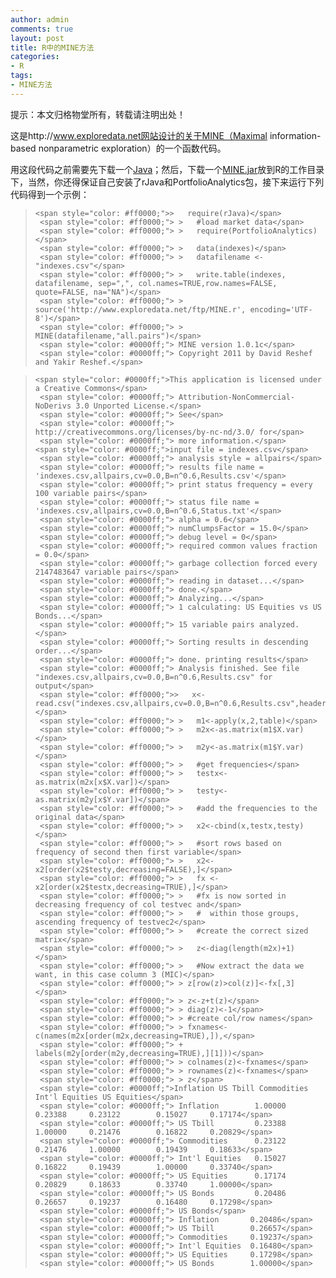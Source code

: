 ```yaml
---
author: admin
comments: true
layout: post
title: R中的MINE方法
categories:
- R
tags:
- MINE方法
---
```


提示：本文归格物堂所有，转载请注明出处！


这是http://www.exploredata.net网站设计的关于MINE（Maximal information-based nonparametric exploration）的一个函数代码。

用这段代码之前需要先下载一个[Java](http://www.java.com/en/download/index.jsp)；然后，下载一个[MINE.jar](http://www.exploredata.net/ftp/MINE.jar)放到R的工作目录下，当然，你还得保证自己安装了rJava和PortfolioAnalytics包，接下来运行下列代码得到一个示例：


> 

>     
>     <span style="color: #ff0000;">>   require(rJava)</span>
>      <span style="color: #ff0000;"> >   #load market data</span>
>      <span style="color: #ff0000;"> >   require(PortfolioAnalytics)</span>
>      <span style="color: #ff0000;"> >   data(indexes)</span>
>      <span style="color: #ff0000;"> >   datafilename <- "indexes.csv"</span>
>      <span style="color: #ff0000;"> >   write.table(indexes, datafilename, sep=",", col.names=TRUE,row.names=FALSE, quote=FALSE, na="NA")</span>
>      <span style="color: #ff0000;"> >   source('http://www.exploredata.net/ftp/MINE.r', encoding='UTF-8')</span>
>      <span style="color: #ff0000;"> >   MINE(datafilename,"all.pairs")</span>
>      <span style="color: #0000ff;"> MINE version 1.0.1c</span>
>      <span style="color: #0000ff;"> Copyright 2011 by David Reshef and Yakir Reshef.</span>
> 
> 

>     
>     <span style="color: #0000ff;">This application is licensed under a Creative Commons</span>
>      <span style="color: #0000ff;"> Attribution-NonCommercial-NoDerivs 3.0 Unported License.</span>
>      <span style="color: #0000ff;"> See</span>
>      <span style="color: #0000ff;"> http://creativecommons.org/licenses/by-nc-nd/3.0/ for</span>
>      <span style="color: #0000ff;"> more information.</span>
>     <span style="color: #0000ff;">input file = indexes.csv</span>
>      <span style="color: #0000ff;"> analysis style = allpairs</span>
>      <span style="color: #0000ff;"> results file name = 'indexes.csv,allpairs,cv=0.0,B=n^0.6,Results.csv'</span>
>      <span style="color: #0000ff;"> print status frequency = every 100 variable pairs</span>
>      <span style="color: #0000ff;"> status file name = 'indexes.csv,allpairs,cv=0.0,B=n^0.6,Status.txt'</span>
>      <span style="color: #0000ff;"> alpha = 0.6</span>
>      <span style="color: #0000ff;"> numClumpsFactor = 15.0</span>
>      <span style="color: #0000ff;"> debug level = 0</span>
>      <span style="color: #0000ff;"> required common values fraction = 0.0</span>
>      <span style="color: #0000ff;"> garbage collection forced every 2147483647 variable pairs</span>
>      <span style="color: #0000ff;"> reading in dataset...</span>
>      <span style="color: #0000ff;"> done.</span>
>      <span style="color: #0000ff;"> Analyzing...</span>
>      <span style="color: #0000ff;"> 1 calculating: US Equities vs US Bonds...</span>
>      <span style="color: #0000ff;"> 15 variable pairs analyzed.</span>
>      <span style="color: #0000ff;"> Sorting results in descending order...</span>
>      <span style="color: #0000ff;"> done. printing results</span>
>      <span style="color: #0000ff;"> Analysis finished. See file "indexes.csv,allpairs,cv=0.0,B=n^0.6,Results.csv" for output</span>
>      <span style="color: #ff0000;">>   x<-read.csv("indexes.csv,allpairs,cv=0.0,B=n^0.6,Results.csv",header=TRUE)</span>
>      <span style="color: #ff0000;"> >   m1<-apply(x,2,table)</span>
>      <span style="color: #ff0000;"> >   m2x<-as.matrix(m1$X.var)</span>
>      <span style="color: #ff0000;"> >   m2y<-as.matrix(m1$Y.var)</span>
>      <span style="color: #ff0000;"> >   #get frequencies</span>
>      <span style="color: #ff0000;"> >   testx<-as.matrix(m2x[x$X.var])</span>
>      <span style="color: #ff0000;"> >   testy<-as.matrix(m2y[x$Y.var])</span>
>      <span style="color: #ff0000;"> >   #add the frequencies to the original data</span>
>      <span style="color: #ff0000;"> >   x2<-cbind(x,testx,testy)</span>
>      <span style="color: #ff0000;"> >   #sort rows based on frequency of second then first variable</span>
>      <span style="color: #ff0000;"> >   x2<-x2[order(x2$testy,decreasing=FALSE),]</span>
>      <span style="color: #ff0000;"> >   fx <- x2[order(x2$testx,decreasing=TRUE),]</span>
>      <span style="color: #ff0000;"> >   #fx is now sorted in decreasing frequency of col testvec and</span>
>      <span style="color: #ff0000;"> >   #  within those groups, ascending frequency of testvec2</span>
>      <span style="color: #ff0000;"> >   #create the correct sized matrix</span>
>      <span style="color: #ff0000;"> >   z<-diag(length(m2x)+1)</span>
>      <span style="color: #ff0000;"> >   #Now extract the data we want, in this case column 3 (MIC)</span>
>      <span style="color: #ff0000;"> > z[row(z)>col(z)]<-fx[,3]</span>
>      <span style="color: #ff0000;"> > z<-z+t(z)</span>
>      <span style="color: #ff0000;"> > diag(z)<-1</span>
>      <span style="color: #ff0000;"> > #create col/row names</span>
>      <span style="color: #ff0000;"> > fxnames<-c(names(m2x[order(m2x,decreasing=TRUE),]),</span>
>      <span style="color: #ff0000;"> +             labels(m2y[order(m2y,decreasing=TRUE),][1]))</span>
>      <span style="color: #ff0000;"> > colnames(z)<-fxnames</span>
>      <span style="color: #ff0000;"> > rownames(z)<-fxnames</span>
>      <span style="color: #ff0000;"> > z</span>
>      <span style="color: #0000ff;">Inflation US Tbill Commodities Int'l Equities US Equities</span>
>      <span style="color: #0000ff;"> Inflation        1.00000  0.23388     0.23122        0.15027     0.17174</span>
>      <span style="color: #0000ff;"> US Tbill         0.23388  1.00000     0.21476        0.16822     0.20829</span>
>      <span style="color: #0000ff;"> Commodities      0.23122  0.21476     1.00000        0.19439     0.18633</span>
>      <span style="color: #0000ff;"> Int'l Equities   0.15027  0.16822     0.19439        1.00000     0.33740</span>
>      <span style="color: #0000ff;"> US Equities      0.17174  0.20829     0.18633        0.33740     1.00000</span>
>      <span style="color: #0000ff;"> US Bonds         0.20486  0.26657     0.19237        0.16480     0.17298</span>
>      <span style="color: #0000ff;"> US Bonds</span>
>      <span style="color: #0000ff;"> Inflation       0.20486</span>
>      <span style="color: #0000ff;"> US Tbill        0.26657</span>
>      <span style="color: #0000ff;"> Commodities     0.19237</span>
>      <span style="color: #0000ff;"> Int'l Equities  0.16480</span>
>      <span style="color: #0000ff;"> US Equities     0.17298</span>
>      <span style="color: #0000ff;"> US Bonds        1.00000</span>
> 
> 

